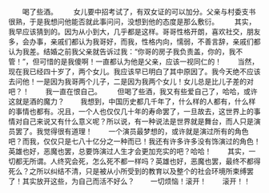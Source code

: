 　　喝了些酒。
　　女儿要中招考试了，有双女证的可以加分。父亲与村委支书很熟，于是我想问他能否就此事问问，没想到他的态度是那么敷衍。
　　其实，我早应该猜到的。因为从小到大，几乎都是这样。哥哥性格开朗，喜欢社交，朋友多，会办事，亲戚们都认为我哥好，而我，性格内向，懦弱，不善言辞，亲戚们都认为我差。结婚之前我父亲就告诉过我：“你哥的房子我负责盖，你的，我不管！”，但可惜的是我傻啊！一直都认为他是父亲，应该一视同仁的！
　　当然，现在我已经四十岁了，两个女儿。我应该早已明白了其中原因了。我今天绝不应该去问他！一是因为我哥两个儿子，二是因为我两个女儿！女儿总是比儿子差的对吧？！
　　我一直在恨自己。
　　但喝了些酒，我又有些爱自己了，哈哈，或许这就是酒的魔力？
　　我想到，中国历史都几千年了，什么样的人都有，什么样的事情也都有。况且，一个人也仅仅几十年的寿命罢了，一旦故去，这世界上的事情对自己来说又有什么意义呢？所以说，有一种说法是世界就是舞台，而人只是演员罢了。我觉得很有道理！
　　一个演员最梦想的，或许就是演过所有的角色吧？而我，仅仅只是七八十亿分之一种而已！我还有许多许多没有饰演过的角色！英雄也好，恶魔也罢，总要饰演过人生才会更加充实的吧？哈哈！
　　其实，一切都无所谓。人终究会死，怎么死不都一样吗？英雄也好，恶魔也罢，最终不都得死么？之所以纠结不清，只是被从小所受到的教育以及整个的社会环境所束缚罢了！其实放开这些，为自己而活不好么？
　　一切烦恼！滚开！
　　滚开！！
　　